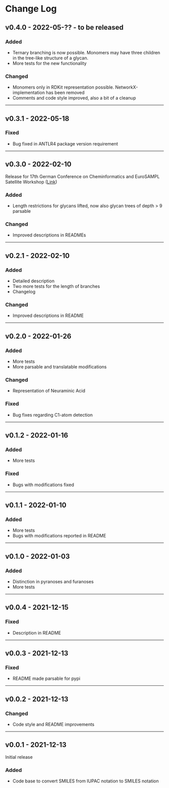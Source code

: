 # Change Log

## v0.4.0 - 2022-05-?? - to be released

### Added

- Ternary branching is now possible. Monomers may have three children in the tree-like structure of a glycan.
- More tests for the new functionality

### Changed

- Monomers only in RDKit representation possible. NetworkX-implementation has been removed
- Comments and code style improved, also a bit of a cleanup

---

## v0.3.1 - 2022-05-18

### Fixed

- Bug fixed in ANTLR4 package version requirement

---

## v0.3.0 - 2022-02-10

Release for 17th German Conference on Cheminformatics and EuroSAMPL Satellite Workshop
([Link](https://veranstaltungen.gdch.de/tms/frontend/index.cfm?l=10916&sp_id=2))

### Added

- Length restrictions for glycans lifted, now also glycan trees of depth > 9 parsable

### Changed

- Improved descriptions in READMEs

---

## v0.2.1 - 2022-02-10

### Added

- Detailed description
- Two more tests for the length of branches
- Changelog

### Changed

- Improved descriptions in README

---

## v0.2.0 - 2022-01-26

### Added

- More tests
- More parsable and translatable modifications

### Changed

- Representation of Neuraminic Acid

### Fixed

- Bug fixes regarding C1-atom detection

---

## v0.1.2 - 2022-01-16

### Added

- More tests

### Fixed

- Bugs with modifications fixed


---

## v0.1.1 - 2022-01-10

### Added

- More tests
- Bugs with modifications reported in README

---

## v0.1.0 - 2022-01-03

### Added

- Distinction in pyranoses and furanoses
- More tests

---

## v0.0.4 - 2021-12-15

### Fixed

- Description in README

---

## v0.0.3 - 2021-12-13

### Fixed

- README made parsable for pypi

---

## v0.0.2 - 2021-12-13

### Changed

- Code style and README improvements

---

## v0.0.1 - 2021-12-13

Initial release

### Added

- Code base to convert SMILES from IUPAC notation to SMILES notation
